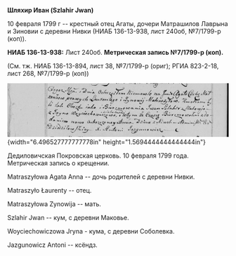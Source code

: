 **Шляхир Иван (Szlahir Jwan)**

10 февраля 1799 г -- крестный отец Агаты, дочери Матрашилов Лаврына и
Зиновии с деревни Нивки (НИАБ 136-13-938, лист 240об, №7/1799-р (коп)).

**НИАБ 136-13-938:** Лист 240об. **Метрическая запись №7/1799-р (коп).**

(См. тж. НИАБ 136-13-894, лист 38, №7/1799-р (ориг); РГИА 823-2-18, лист
268, №7/1799-р (коп))

![](./media/ff913f35ec92600a10dbb239b93aceda896fbcea.png){width="6.496527777777778in"
height="1.5694444444444444in"}

Дедиловичская Покровская церковь. 10 февраля 1799 года. Метрическая
запись о крещении.

Matraszyłowa Agata Anna -- дочь родителей с деревни Нивки.

Matraszyło Łaurenty -- отец.

Matraszyłowa Zynowija -- мать.

Szlahir Jwan -- кум, с деревни Маковье.

Woyciechowiczowa Jryna - кума, с деревни Соболевка.

Jazgunowicz Antoni -- ксёндз.
